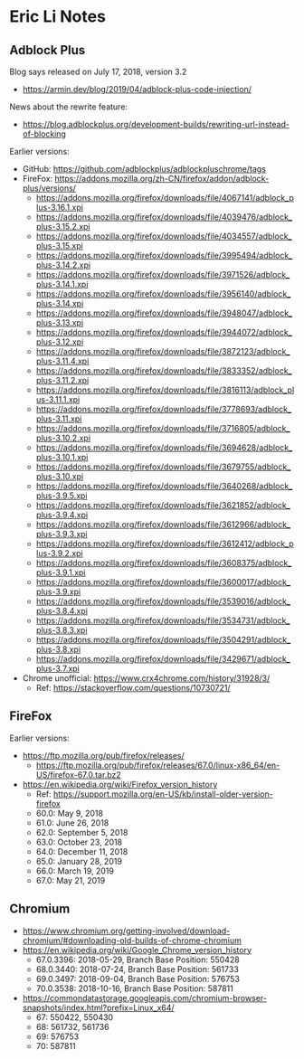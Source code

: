 # Eric Li Notes

## Adblock Plus

Blog says released on July 17, 2018, version 3.2
* <https://armin.dev/blog/2019/04/adblock-plus-code-injection/>

News about the rewrite feature:
* <https://blog.adblockplus.org/development-builds/rewriting-url-instead-of-blocking>

Earlier versions:
* GitHub: <https://github.com/adblockplus/adblockpluschrome/tags>
* FireFox: <https://addons.mozilla.org/zh-CN/firefox/addon/adblock-plus/versions/>
	* <https://addons.mozilla.org/firefox/downloads/file/4067141/adblock_plus-3.16.1.xpi>
	* <https://addons.mozilla.org/firefox/downloads/file/4039476/adblock_plus-3.15.2.xpi>
	* <https://addons.mozilla.org/firefox/downloads/file/4034557/adblock_plus-3.15.xpi>
	* <https://addons.mozilla.org/firefox/downloads/file/3995494/adblock_plus-3.14.2.xpi>
	* <https://addons.mozilla.org/firefox/downloads/file/3971526/adblock_plus-3.14.1.xpi>
	* <https://addons.mozilla.org/firefox/downloads/file/3956140/adblock_plus-3.14.xpi>
	* <https://addons.mozilla.org/firefox/downloads/file/3948047/adblock_plus-3.13.xpi>
	* <https://addons.mozilla.org/firefox/downloads/file/3944072/adblock_plus-3.12.xpi>
	* <https://addons.mozilla.org/firefox/downloads/file/3872123/adblock_plus-3.11.4.xpi>
	* <https://addons.mozilla.org/firefox/downloads/file/3833352/adblock_plus-3.11.2.xpi>
	* <https://addons.mozilla.org/firefox/downloads/file/3816113/adblock_plus-3.11.1.xpi>
	* <https://addons.mozilla.org/firefox/downloads/file/3778693/adblock_plus-3.11.xpi>
	* <https://addons.mozilla.org/firefox/downloads/file/3716805/adblock_plus-3.10.2.xpi>
	* <https://addons.mozilla.org/firefox/downloads/file/3694628/adblock_plus-3.10.1.xpi>
	* <https://addons.mozilla.org/firefox/downloads/file/3679755/adblock_plus-3.10.xpi>
	* <https://addons.mozilla.org/firefox/downloads/file/3640268/adblock_plus-3.9.5.xpi>
	* <https://addons.mozilla.org/firefox/downloads/file/3621852/adblock_plus-3.9.4.xpi>
	* <https://addons.mozilla.org/firefox/downloads/file/3612966/adblock_plus-3.9.3.xpi>
	* <https://addons.mozilla.org/firefox/downloads/file/3612412/adblock_plus-3.9.2.xpi>
	* <https://addons.mozilla.org/firefox/downloads/file/3608375/adblock_plus-3.9.1.xpi>
	* <https://addons.mozilla.org/firefox/downloads/file/3600017/adblock_plus-3.9.xpi>
	* <https://addons.mozilla.org/firefox/downloads/file/3539016/adblock_plus-3.8.4.xpi>
	* <https://addons.mozilla.org/firefox/downloads/file/3534731/adblock_plus-3.8.3.xpi>
	* <https://addons.mozilla.org/firefox/downloads/file/3504291/adblock_plus-3.8.xpi>
	* <https://addons.mozilla.org/firefox/downloads/file/3429671/adblock_plus-3.7.xpi>
* Chrome unofficial: <https://www.crx4chrome.com/history/31928/3/>
	* Ref: <https://stackoverflow.com/questions/10730721/>

## FireFox

Earlier versions:
* <https://ftp.mozilla.org/pub/firefox/releases/>
	* <https://ftp.mozilla.org/pub/firefox/releases/67.0/linux-x86_64/en-US/firefox-67.0.tar.bz2>
* <https://en.wikipedia.org/wiki/Firefox_version_history>
	* Ref: <https://support.mozilla.org/en-US/kb/install-older-version-firefox>
	* 60.0: May 9, 2018
	* 61.0: June 26, 2018
	* 62.0: September 5, 2018
	* 63.0: October 23, 2018
	* 64.0: December 11, 2018
	* 65.0: January 28, 2019
	* 66.0: March 19, 2019
	* 67.0: May 21, 2019

## Chromium

* <https://www.chromium.org/getting-involved/download-chromium/#downloading-old-builds-of-chrome-chromium>
* <https://en.wikipedia.org/wiki/Google_Chrome_version_history>
	* 67.0.3396: 2018-05-29, Branch Base Position: 550428
	* 68.0.3440: 2018-07-24, Branch Base Position: 561733
	* 69.0.3497: 2018-09-04, Branch Base Position: 576753
	* 70.0.3538: 2018-10-16, Branch Base Position: 587811
* <https://commondatastorage.googleapis.com/chromium-browser-snapshots/index.html?prefix=Linux_x64/>
	* 67: 550422, 550430
	* 68: 561732, 561736
	* 69: 576753
	* 70: 587811

